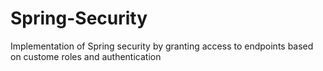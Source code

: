 # Spring-Security
Implementation of Spring security by granting access to endpoints based on custome roles and authentication
